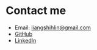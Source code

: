 # Contact me

- Email: <liangshihlin@gmail.com>
- [GitHub](https://github.com/ll931217)
- [LinkedIn](https://linkedin.com/ll931217)
